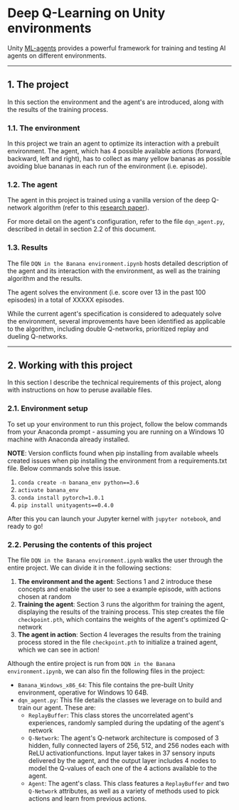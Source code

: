 # Deep Q-Learning on Unity environments

Unity [ML-agents](https://github.com/Unity-Technologies/ml-agents) provides a powerful framework for training
and testing AI agents on different environments.

-----------

## 1. The project

In this section the environment and the agent's are introduced, along with the results of the training process.


### 1.1. The environment

In this project we train an agent to optimize its interaction with a prebuilt environment. The agent, which has 
4 possible available actions (forward, backward, left and right), has to collect as many yellow bananas as possible
avoiding blue bananas in each run of the environment (i.e. episode).

### 1.2. The agent

The agent in this project is trained using a vanilla version of the deep Q-network algorithm (refer to this 
[research paper](https://web.stanford.edu/class/psych209/Readings/MnihEtAlHassibis15NatureControlDeepRL.pdf)). 

For more detail on the agent's configuration, refer to the file `dqn_agent.py`, described in detail in section 2.2 of this document.

### 1.3. Results 

The file `DQN in the Banana environment.ipynb` hosts detailed description of the agent and its interaction
with the environment, as well as the training algorithm and the results.

The agent solves the environment (i.e. score over 13 in the past 100 episodes) in a total of XXXXX episodes.

While the current agent's specification is considered to adequately solve the environment, several improvements have 
been identified as applicable to the algorithm, including double Q-networks, prioritized replay and dueling Q-networks.


-----------

## 2. Working with this project

In this section I describe the technical requirements of this project, along with instructions on how to peruse available files.


### 2.1. Environment setup

To set up your environment to run this project, follow the below commands from your Anaconda prompt - assuming
you are running on a Windows 10 machine with Anaconda already installed.

**NOTE**: Version conflicts found when pip installing from available wheels created issues when pip installing
the environment from a requirements.txt file. Below commands solve this issue.

1. `conda create -n banana_env python==3.6`
2. `activate banana_env` 
3. `conda install pytorch=1.0.1`
4. `pip install unityagents==0.4.0`

After this you can launch your Jupyter kernel with `jupyter notebook`, and ready to go!


### 2.2. Perusing the contents of this project

The file `DQN in the Banana environment.ipynb` walks the user through the entire project. We can divide it in the following sections:

1. **The environment and the agent**: Sections 1 and 2 introduce these concepts and enable the user to see a example episode, with actions chosen at random
2. **Training the agent**: Section 3 runs the algorithm for training the agent, displaying the results of the training process. This step creates the file `checkpoint.pth`, which contains the weights of the agent's optimized Q-network
3. **The agent in action**: Section 4 leverages the results from the training process stored in the file `checkpoint.pth` to initialize a trained agent, which we can see in action!

Although the entire project is run from `DQN in the Banana environment.ipynb`, we can also fin the following files in the project:

- `Banana_Windows_x86_64`: This file contains the pre-built Unity environment, operative for Windows 10 64B.
- `dqn_agent.py`: This file details the classes we leverage on to build and train our agent. These are:
	- `ReplayBuffer`: This class stores the uncorrelated agent's experiences, randomly sampled during the updating of the agent's network
	- `Q-Network`: The agent's Q-network architecture is composed of 3 hidden, fully connected layers of 256, 512, and 256 nodes each with ReLU activationfunctions. Input layer takes in 37 sensory inputs delivered by the agent, and the output layer includes 4 nodes to model the Q-values of each one of the 4 actions available to the agent.
	- `Agent`: The agent's class. This class features a `ReplayBuffer` and two `Q-Network` attributes, as well as a variety of methods used to pick actions and learn from previous actions.